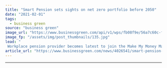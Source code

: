 ```yaml
---
title: "Smart Pension sets sights on net zero portfolio before 2050"
date: "2021-02-01"
tags: 
  - business green
source: "business green"
image_url: "https://www.businessgreen.com/api/v1/wps/fb08f9e/56a7c60c-f72a-4229-9805-c5d422966b92/1/pension-istock-185x114.jpg"
image_fp: "/assets/img/post_thumbnails/135.jpg"
lead: "
 Workplace pension provider becomes latest to join the Make My Money Matter campaign which is pushing pensions industry to set 2050 net zero goals ..."
article_url: "https://www.businessgreen.com/news/4026541/smart-pension-targets-net-zero-portfolio-2050"
---
```


---
